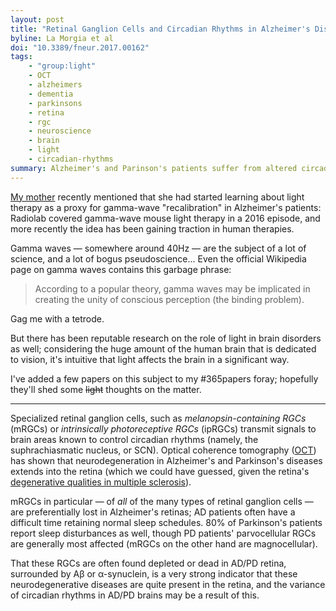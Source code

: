 ```yaml
---
layout: post
title: "Retinal Ganglion Cells and Circadian Rhythms in Alzheimer's Disease, Parkinson's Disease, and Beyond"
byline: La Morgia et al
doi: "10.3389/fneur.2017.00162"
tags:
    - "group:light"
    - OCT
    - alzheimers
    - dementia
    - parkinsons
    - retina
    - rgc
    - neuroscience
    - brain
    - light
    - circadian-rhythms
summary: Alzheimer's and Parinson's patients suffer from altered circadian rhythms. It is very possible that this is related to the commonly-seen degeneration of retinal ganglion cells.
---
```


[My mother](https://twitter.com/MrsMatelsky) recently mentioned that she had started learning about light therapy as a proxy for gamma-wave "recalibration" in Alzheimer's patients: Radiolab covered gamma-wave mouse light therapy in a 2016 episode, and more recently the idea has been gaining traction in human therapies.

Gamma waves — somewhere around 40Hz — are the subject of a lot of science, and a lot of bogus pseudoscience... Even the official Wikipedia page on gamma waves contains this garbage phrase:

> According to a popular theory, gamma waves may be implicated in creating the unity of conscious perception (the binding problem).

Gag me with a tetrode.

But there has been reputable research on the role of light in brain disorders as well; considering the huge amount of the human brain that is dedicated to vision, it's intuitive that light affects the brain in a significant way.

I've added a few papers on this subject to my #365papers foray; hopefully they'll shed some ~~light~~ thoughts on the matter.

<hr />

Specialized retinal ganglion cells, such as _melanopsin-containing RGCs_ (mRGCs) or _intrinsically photoreceptive RGCs_ (ipRGCs) transmit signals to brain areas known to control circadian rhythms (namely, the suphrachiasmatic nucleus, or SCN). Optical coherence tomography ([OCT](http://blog.jordan.matelsky.com/365papers/38/)) has shown that neurodegeneration in Alzheimer's and Parkinson's diseases extends into the retina (which we could have guessed, given the retina's [degenerative qualities in multiple sclerosis](http://blog.jordan.matelsky.com/365papers/14/)).

mRGCs in particular — of _all_ of the many types of retinal ganglion cells — are preferentially lost in Alzheimer's retinas; AD patients often have a difficult time retaining normal sleep schedules. 80% of Parkinson's patients report sleep disturbances as well, though PD patients' parvocellular RGCs are generally most affected (mRGCs on the other hand are magnocellular).

That these RGCs are often found depleted or dead in AD/PD retina, surrounded by Aβ or α-synuclein, is a very strong indicator that these neurodegenerative diseases are quite present in the retina, and the variance of circadian rhythms in AD/PD brains may be a result of this.

